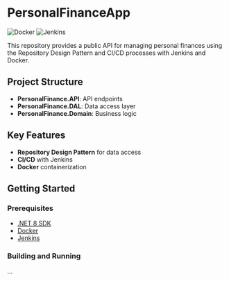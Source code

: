 # PersonalFinanceApp

![Docker](https://img.shields.io/badge/Docker-2496ED?style=for-the-badge&logo=docker&logoColor=white) ![Jenkins](https://img.shields.io/badge/Jenkins-D24939?style=for-the-badge&logo=jenkins&logoColor=white)

This repository provides a public API for managing personal finances using the Repository Design Pattern and CI/CD processes with Jenkins and Docker.

## Project Structure

- **PersonalFinance.API**: API endpoints
- **PersonalFinance.DAL**: Data access layer
- **PersonalFinance.Domain**: Business logic

## Key Features

- **Repository Design Pattern** for data access
- **CI/CD** with Jenkins
- **Docker** containerization

## Getting Started

### Prerequisites

- [.NET 8 SDK](https://dotnet.microsoft.com/download)
- [Docker](https://www.docker.com/get-started)
- [Jenkins](https://www.jenkins.io/download/)

### Building and Running

...
